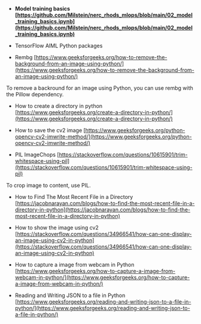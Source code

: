 - **Model training basics [https://github.com/Milstein/nerc_rhods_mlops/blob/main/02_model_training_basics.ipynb](https://github.com/Milstein/nerc_rhods_mlops/blob/main/02_model_training_basics.ipynb)**


- TensorFlow AIML Python packages


- Rembg
[https://www.geeksforgeeks.org/how-to-remove-the-background-from-an-image-using-python/](https://www.geeksforgeeks.org/how-to-remove-the-background-from-an-image-using-python/)

To remove a backround for an image using Python, you can use rembg with the Pillow dependency.


- How to create a directory in python
[https://www.geeksforgeeks.org/create-a-directory-in-python/](https://www.geeksforgeeks.org/create-a-directory-in-python/)


- How to save the cv2 image
[https://www.geeksforgeeks.org/python-opencv-cv2-imwrite-method/](https://www.geeksforgeeks.org/python-opencv-cv2-imwrite-method/)


- PIL ImageChops
[https://stackoverflow.com/questions/10615901/trim-whitespace-using-pil](https://stackoverflow.com/questions/10615901/trim-whitespace-using-pil)

To crop image to content, use PIL.


- How to Find The Most Recent File in a Directory
[https://jacobnarayan.com/blogs/how-to-find-the-most-recent-file-in-a-directory-in-python](https://jacobnarayan.com/blogs/how-to-find-the-most-recent-file-in-a-directory-in-python)


- How to show the image using cv2
[https://stackoverflow.com/questions/34966541/how-can-one-display-an-image-using-cv2-in-python](https://stackoverflow.com/questions/34966541/how-can-one-display-an-image-using-cv2-in-python)


- How to capture a image from webcam in Python
[https://www.geeksforgeeks.org/how-to-capture-a-image-from-webcam-in-python/](https://www.geeksforgeeks.org/how-to-capture-a-image-from-webcam-in-python/)


- Reading and Writing JSON to a file in Python
[https://www.geeksforgeeks.org/reading-and-writing-json-to-a-file-in-python/](https://www.geeksforgeeks.org/reading-and-writing-json-to-a-file-in-python/)